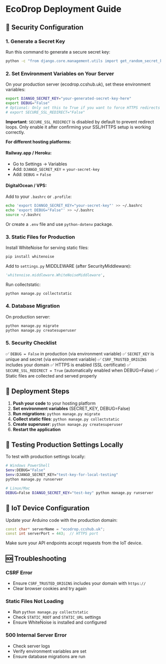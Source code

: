 # EcoDrop Deployment Guide

## 🔐 Security Configuration

### 1. Generate a Secret Key

Run this command to generate a secure secret key:

```bash
python -c "from django.core.management.utils import get_random_secret_key; print(get_random_secret_key())"
```

### 2. Set Environment Variables on Your Server

On your production server (ecodrop.ccshub.uk), set these environment variables:

```bash
export DJANGO_SECRET_KEY="your-generated-secret-key-here"
export DEBUG="False"
# Optional: Only set this to True if you want to force HTTPS redirects
# export SECURE_SSL_REDIRECT="False"
```

**Important**: `SECURE_SSL_REDIRECT` is disabled by default to prevent redirect loops. Only enable it after confirming your SSL/HTTPS setup is working correctly.

**For different hosting platforms:**

#### Railway.app / Heroku:
- Go to Settings → Variables
- Add: `DJANGO_SECRET_KEY` = `your-secret-key`
- Add: `DEBUG` = `False`

#### DigitalOcean / VPS:
Add to your `.bashrc` or `.profile`:
```bash
echo 'export DJANGO_SECRET_KEY="your-secret-key"' >> ~/.bashrc
echo 'export DEBUG="False"' >> ~/.bashrc
source ~/.bashrc
```

Or create a `.env` file and use `python-dotenv` package.

### 3. Static Files for Production

Install WhiteNoise for serving static files:

```bash
pip install whitenoise
```

Add to `settings.py` MIDDLEWARE (after SecurityMiddleware):
```python
'whitenoise.middleware.WhiteNoiseMiddleware',
```

Run collectstatic:
```bash
python manage.py collectstatic
```

### 4. Database Migration

On production server:
```bash
python manage.py migrate
python manage.py createsuperuser
```

### 5. Security Checklist

✅ `DEBUG = False` in production (via environment variable)
✅ `SECRET_KEY` is unique and secret (via environment variable)
✅ `CSRF_TRUSTED_ORIGINS` includes your domain
✅ HTTPS is enabled (SSL certificate)
✅ `SECURE_SSL_REDIRECT = True` (automatically enabled when DEBUG=False)
✅ Static files are collected and served properly

## 🚀 Deployment Steps

1. **Push your code** to your hosting platform
2. **Set environment variables** (SECRET_KEY, DEBUG=False)
3. **Run migrations**: `python manage.py migrate`
4. **Collect static files**: `python manage.py collectstatic`
5. **Create superuser**: `python manage.py createsuperuser`
6. **Restart the application**

## 🔧 Testing Production Settings Locally

To test with production settings locally:

```bash
# Windows PowerShell
$env:DEBUG="False"
$env:DJANGO_SECRET_KEY="test-key-for-local-testing"
python manage.py runserver

# Linux/Mac
DEBUG=False DJANGO_SECRET_KEY="test-key" python manage.py runserver
```

## 📱 IoT Device Configuration

Update your Arduino code with the production domain:
```cpp
const char* serverName = "ecodrop.ccshub.uk";
const int serverPort = 443;  // HTTPS port
```

Make sure your API endpoints accept requests from the IoT device.

## 🆘 Troubleshooting

### CSRF Error
- Ensure `CSRF_TRUSTED_ORIGINS` includes your domain with `https://`
- Clear browser cookies and try again

### Static Files Not Loading
- Run `python manage.py collectstatic`
- Check `STATIC_ROOT` and `STATIC_URL` settings
- Ensure WhiteNoise is installed and configured

### 500 Internal Server Error
- Check server logs
- Verify environment variables are set
- Ensure database migrations are run
